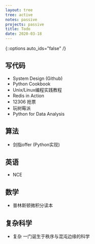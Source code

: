 ```yaml
---
layout: tree
tree: active
notes: passive
projects: passive
title: Todo
date: 2020-03-18
---
```



{::options auto_ids="false" /}


## 写代码
* System Design (Github)
* Python Cookbook
* Unix/Linux编程实践教程
* Redis in Action
* 12306 抢票
* 玩树莓派
* Python for Data Analysis

## 算法
* 剑指offer (Python实现)

## 英语
* NCE

## 数学
* 普林斯顿微积分读本

## 复杂科学
* 复杂 一门诞生于秩序与混沌边缘的科学

